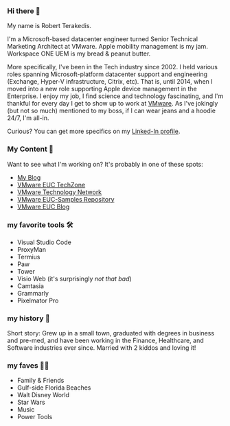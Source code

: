 ### Hi there 👋

My name is Robert Terakedis.  

I'm a Microsoft-based datacenter engineer turned Senior Technical Marketing Architect at VMware.  Apple mobility management is my jam.  Workspace ONE UEM is my bread & peanut butter.

More specifically, I've been in the Tech industry since 2002.  I held various roles spanning Microsoft-platform datacenter support and engineering (Exchange, Hyper-V infrastructure, Citrix, etc).  That is, until 2014, when I moved into a new role supporting Apple device management in the Enterprise.  I enjoy my job, I find science and technology fascinating, and I'm thankful for every day I get to show up to work at [VMware](http://www.vmware.com).  As I've jokingly (but not so much) mentioned to my boss, if I can wear jeans and a hoodie 24/7, I'm all-in.  

Curious?  You can get more specifics on my [Linked-In profile](https://www.linkedin.com/in/terakedis/).  

### My Content 📄

Want to see what I'm working on?   It's probably in one of these spots:

* [My Blog](https://blog.euc-rt.me)
* [VMware EUC TechZone](https://techzone.vmware.com/users/robert-terakedis)
* [VMware Technology Network](https://communities.vmware.com/t5/user/viewprofilepage/user-id/2235056)
* [VMware EUC-Samples Repository](https://github.com/vmware-samples/euc-samples/)
* [VMware EUC Blog](https://blogs.vmware.com/euc/author/rterakedis)

### my favorite tools 🛠

* Visual Studio Code
* ProxyMan
* Termius
* Paw
* Tower
* Visio Web (it's surprisingly *not that bad*)
* Camtasia
* Grammarly
* Pixelmator Pro


### my history 🧭 

Short story:  Grew up in a small town, graduated with degrees in business and pre-med, and have been working in the Finance, Healthcare, and Software industries ever since.  Married with 2 kiddos and loving it!

### my faves 👍🏻 
* Family & Friends
* Gulf-side Florida Beaches
* Walt Disney World
* Star Wars
* Music
* Power Tools

